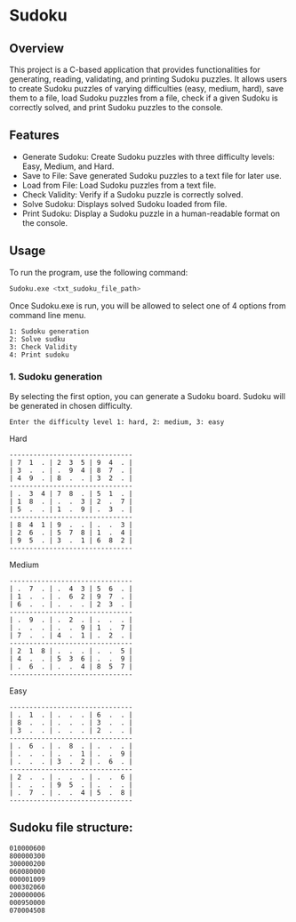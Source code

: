 
# Sudoku
## Overview

This project is a C-based application that provides functionalities for generating, reading, validating, and printing Sudoku puzzles. It allows users to create Sudoku puzzles of varying difficulties (easy, medium, hard), save them to a file, load Sudoku puzzles from a file, check if a given Sudoku is correctly solved, and print Sudoku puzzles to the console.

## Features

- Generate Sudoku: Create Sudoku puzzles with three difficulty levels: Easy, Medium, and Hard.
- Save to File: Save generated Sudoku puzzles to a text file for later use.
- Load from File: Load Sudoku puzzles from a text file.
- Check Validity: Verify if a Sudoku puzzle is correctly solved.
- Solve Sudoku: Displays solved Sudoku loaded from file.
- Print Sudoku: Display a Sudoku puzzle in a human-readable format on the console.

## Usage
To run the program, use the following command:
```sh
Sudoku.exe <txt_sudoku_file_path>
```

Once Sudoku.exe is run, you will be allowed to select one of 4 options from command line menu.
```
1: Sudoku generation
2: Solve sudku
3: Check Validity
4: Print sudoku
```

### 1. Sudoku generation
By selecting the first option, you can generate a Sudoku board. Sudoku will be generated in chosen difficulty.
```
Enter the difficulty level 1: hard, 2: medium, 3: easy
```

Hard 
```
-------------------------------
| 7  1  . | 2  3  5 | 9  4  . |
| 3  .  . | .  9  4 | 8  7  . |
| 4  9  . | 8  .  . | 3  2  . |
-------------------------------
| .  3  4 | 7  8  . | 5  1  . |
| 1  8  . | .  .  3 | 2  .  7 |
| 5  .  . | 1  .  9 | .  3  . |
-------------------------------
| 8  4  1 | 9  .  . | .  .  3 |
| 2  6  . | 5  7  8 | 1  .  4 |
| 9  5  . | 3  .  1 | 6  8  2 |
-------------------------------
```

Medium
```
-------------------------------
| .  7  . | .  4  3 | 5  6  . |
| 1  .  . | .  6  2 | 9  7  . |
| 6  .  . | .  .  . | 2  3  . |
-------------------------------
| .  9  . | .  2  . | .  .  . |
| .  .  . | .  .  9 | 1  .  7 |
| 7  .  . | 4  .  1 | .  2  . |
-------------------------------
| 2  1  8 | .  .  . | .  .  5 |
| 4  .  . | 5  3  6 | .  .  9 |
| .  6  . | .  .  4 | 8  5  7 |
-------------------------------
```

Easy
```
-------------------------------
| .  1  . | .  .  . | 6  .  . |
| 8  .  . | .  .  . | 3  .  . |
| 3  .  . | .  .  . | 2  .  . |
-------------------------------
| .  6  . | .  8  . | .  .  . |
| .  .  . | .  .  1 | .  .  9 |
| .  .  . | 3  .  2 | .  6  . |
-------------------------------
| 2  .  . | .  .  . | .  .  6 |
| .  .  . | 9  5  . | .  .  . |
| .  7  . | .  .  4 | 5  .  8 |
-------------------------------
```

## Sudoku file structure:
```
010000600
800000300
300000200
060080000
000001009
000302060
200000006
000950000
070004508
```
